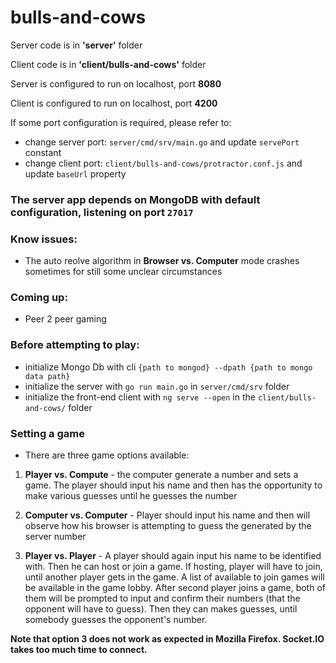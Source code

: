 # bulls-and-cows

Server code is in **'server'** folder

Client code is in **'client/bulls-and-cows'** folder

Server is configured to run on localhost, port **8080**

Client is configured to run on localhost, port **4200**

If some port configuration is required, please refer to:
- change server port: `server/cmd/srv/main.go` and update `servePort` constant
- change client port: `client/bulls-and-cows/protractor.conf.js` and update `baseUrl` property

### The server app depends on MongoDB with default configuration, listening on port `27017`

### Know issues:
- The auto reolve algorithm in **Browser vs. Computer** mode crashes sometimes for still some unclear circumstances

### Coming up:
- Peer 2 peer gaming

### Before attempting to play:
- initialize Mongo Db with cli `{path to mongod} --dpath {path to mongo data path}`
- initialize the server with `go run main.go` in `server/cmd/srv` folder
- initialize the front-end client with `ng serve --open` in the `client/bulls-and-cows/` folder

### Setting a game

* There are three game options available:
1) **Player vs. Compute** - the computer generate a number and sets a game. The player should input his name and then
has the opportunity to make various guesses until he guesses the number

2) **Computer vs. Computer** - Player should input his name and then will observe how his browser is attempting to guess 
the generated by the server number

3) **Player vs. Player** - A player should again input his name to be identified with. Then he can host or join a game.
If hosting, player will have to join, until another player gets in the game.
A list of available to join games will be available in the game lobby.
After second player joins a game, both of them will be prompted to input and confirm their numbers (that the opponent will have to guess). Then they can makes guesses, until somebody guesses the opponent's number.

**Note that option 3 does not work as expected in Mozilla Firefox. Socket.IO takes too much time to connect.**
